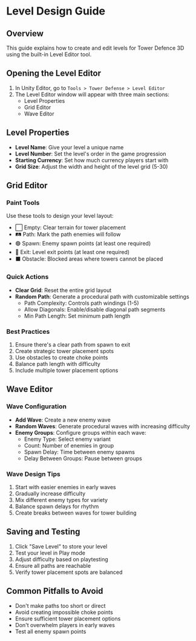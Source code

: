 # Level Design Guide

## Overview
This guide explains how to create and edit levels for Tower Defence 3D using the built-in Level Editor tool.

## Opening the Level Editor
1. In Unity Editor, go to `Tools > Tower Defense > Level Editor`
2. The Level Editor window will appear with three main sections:
   - Level Properties
   - Grid Editor
   - Wave Editor

## Level Properties
- **Level Name**: Give your level a unique name
- **Level Number**: Set the level's order in the game progression
- **Starting Currency**: Set how much currency players start with
- **Grid Size**: Adjust the width and height of the level grid (5-30)

## Grid Editor

### Paint Tools
Use these tools to design your level layout:
- ⬜ Empty: Clear terrain for tower placement
- 🛤️ Path: Mark the path enemies will follow
- 🟢 Spawn: Enemy spawn points (at least one required)
- 🔴 Exit: Level exit points (at least one required)
- ⬛ Obstacle: Blocked areas where towers cannot be placed

### Quick Actions
- **Clear Grid**: Reset the entire grid layout
- **Random Path**: Generate a procedural path with customizable settings
  - Path Complexity: Controls path windings (1-5)
  - Allow Diagonals: Enable/disable diagonal path segments
  - Min Path Length: Set minimum path length

### Best Practices
1. Ensure there's a clear path from spawn to exit
2. Create strategic tower placement spots
3. Use obstacles to create choke points
4. Balance path length with difficulty
5. Include multiple tower placement options

## Wave Editor

### Wave Configuration
- **Add Wave**: Create a new enemy wave
- **Random Waves**: Generate procedural waves with increasing difficulty
- **Enemy Groups**: Configure groups within each wave:
  - Enemy Type: Select enemy variant
  - Count: Number of enemies in group
  - Spawn Delay: Time between enemy spawns
  - Delay Between Groups: Pause between groups

### Wave Design Tips
1. Start with easier enemies in early waves
2. Gradually increase difficulty
3. Mix different enemy types for variety
4. Balance spawn delays for rhythm
5. Create breaks between waves for tower building

## Saving and Testing
1. Click "Save Level" to store your level
2. Test your level in Play mode
3. Adjust difficulty based on playtesting
4. Ensure all paths are reachable
5. Verify tower placement spots are balanced

## Common Pitfalls to Avoid
- Don't make paths too short or direct
- Avoid creating impossible choke points
- Ensure sufficient tower placement options
- Don't overwhelm players in early waves
- Test all enemy spawn points